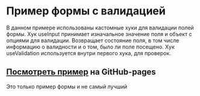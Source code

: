 # Пример формы с валидацией

В данном примере использованы кастомные хуки для валидации полей формы.
Хук useInput принимает изначальное значение поля и объект с опциями для валидации. Возвращает состояние поля, в том числе информацию о валидности и о том, было ли поле посещено.
Хук useValidation используется внутри первого хука, для проверок.

## [Посмотреть пример](https://dynasticartisan.github.io/Form-validation/) на GitHub-pages

Это только пример формы и не самый лучший

